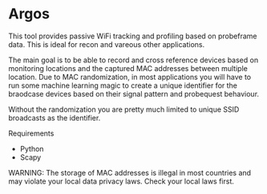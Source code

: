 # Argos
This tool provides passive WiFi tracking and profiling based on probeframe data. This is ideal for recon and vareous other applications. 

The main goal is to be able to record and cross reference devices based on monitoring locations and the captured MAC addresses between multiple location. Due to MAC randomization, in most applications you will have to run some machine learning magic to create a unique identifier for the braodcase devices based on their signal pattern and probequest behaviour. 

Without the randomization you are pretty much limited to unique SSID broadcasts as the identifier. 


Requirements

- Python
- Scapy


WARNING: The storage of MAC addresses is illegal in most countries and may violate your local data privacy laws. Check your local laws first.
